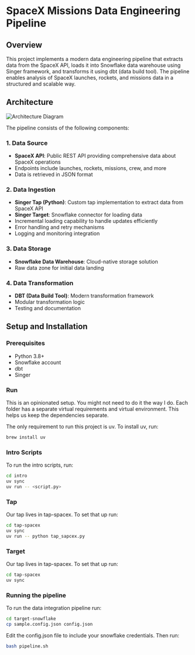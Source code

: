# SpaceX Missions Data Engineering Pipeline

## Overview
This project implements a modern data engineering pipeline that extracts data from the SpaceX API, loads it into Snowflake data warehouse using Singer framework, and transforms it using dbt (data build tool). The pipeline enables analysis of SpaceX launches, rockets, and missions data in a structured and scalable way.

## Architecture
![Architecture Diagram](docs/architecture.png)

The pipeline consists of the following components:

### 1. Data Source
- **SpaceX API**: Public REST API providing comprehensive data about SpaceX operations
- Endpoints include launches, rockets, missions, crew, and more
- Data is retrieved in JSON format

### 2. Data Ingestion
- **Singer Tap (Python)**: Custom tap implementation to extract data from SpaceX API
- **Singer Target**: Snowflake connector for loading data
- Incremental loading capability to handle updates efficiently
- Error handling and retry mechanisms
- Logging and monitoring integration

### 3. Data Storage
- **Snowflake Data Warehouse**: Cloud-native storage solution
- Raw data zone for initial data landing

### 4. Data Transformation
- **DBT (Data Build Tool)**: Modern transformation framework
- Modular transformation logic
- Testing and documentation


## Setup and Installation

### Prerequisites
- Python 3.8+
- Snowflake account
- dbt
- Singer

### Run

This is an opinionated setup. You might not need to do it the way I do.
Each folder has a separate virtual requirements and virtual environment.
This helps us keep the dependencies separate.

The only requirement to run this project is uv.
To install uv, run:

```sh
brew install uv
```

### Intro Scripts

To run the intro scripts, run:

```sh
cd intro
uv sync
uv run -- <script.py>
```

### Tap

Our tap lives in tap-spacex.
To set that up run:

```sh
cd tap-spacex
uv sync
uv run -- python tap_sapcex.py
```

### Target

Our tap lives in tap-spacex.
To set that up run:

```sh
cd tap-spacex
uv sync
```

### Running the pipeline

To run the data integration pipeline run:

```sh
cd target-snowflake
cp sample.config.json config.json
```

Edit the config.json file to include your snowflake credentials.
Then run:

```sh
bash pipeline.sh
```
